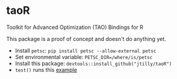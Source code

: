 # taoR
Toolkit for Advanced Optimization (TAO) Bindings for R

This package is a proof of concept and doesn't do anything yet.

* Install `petsc`: `pip install petsc --allow-external petsc`
* Set environmental variable: `PETSC_DIR=/where/is/petsc`
* Install this package: `devtools::install_github("jtilly/taoR")`
* `test()` runs this [example](http://www.mcs.anl.gov/petsc/petsc-current/src/tao/leastsquares/examples/tutorials/chwirut1.c.html)
